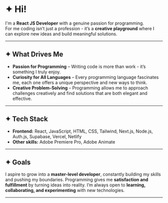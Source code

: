 # ✦ Hi!

I'm a **React JS Developer** with a genuine passion for programming.  
For me coding isn’t just a profession - it’s a **creative playground** where I can explore new ideas and build meaningful solutions.

---

## ✦ What Drives Me
- **Passion for Programming** – Writing code is more than work - it’s something I truly enjoy.  
- **Curiosity for All Languages** – Every programming language fascinates me, each one offers a unique perspective and new ways to think.  
- **Creative Problem-Solving** – Programming allows me to approach challenges creatively and find solutions that are both elegant and effective.  

---

## ✦ Tech Stack
- **Frontend:** React, JavaScript, HTML, CSS, Tailwind, Next.js, Node.js, Auth.js, Supabase, Vercel, Netlify
- **Other skills:** Adobe Premiere Pro, Adobe Animate

---

## ✦ Goals
I aspire to grow into a **master-level developer**, constantly building my skills and pushing my boundaries. Programming gives me **satisfaction and fulfillment** by turning ideas into reality. I’m always open to **learning, collaborating, and experimenting** with new technologies.

---
